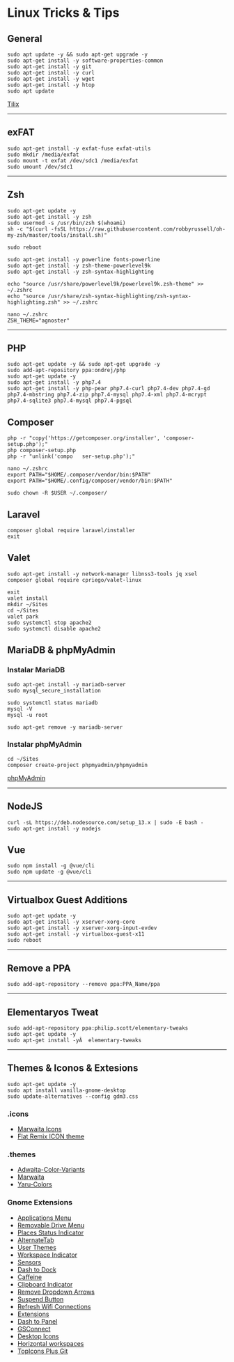 # Linux Tricks & Tips

## General
```
sudo apt update -y && sudo apt-get upgrade -y
sudo apt-get install -y software-properties-common
sudo apt-get install -y git
sudo apt-get install -y curl
sudo apt-get install -y wget 
sudo apt-get install -y htop
sudo apt update
```

[Tilix](https://gnunn1.github.io/tilix-web/)

---

## exFAT
```
sudo apt-get install -y exfat-fuse exfat-utils
sudo mkdir /media/exfat
sudo mount -t exfat /dev/sdc1 /media/exfat
sudo umount /dev/sdc1
```

---

## Zsh
```
sudo apt-get update -y
sudo apt-get install -y zsh
sudo usermod -s /usr/bin/zsh $(whoami)
sh -c "$(curl -fsSL https://raw.githubusercontent.com/robbyrussell/oh-my-zsh/master/tools/install.sh)"

sudo reboot

sudo apt-get install -y powerline fonts-powerline
sudo apt-get install -y zsh-theme-powerlevel9k
sudo apt-get install -y zsh-syntax-highlighting

echo "source /usr/share/powerlevel9k/powerlevel9k.zsh-theme" >> ~/.zshrc
echo "source /usr/share/zsh-syntax-highlighting/zsh-syntax-highlighting.zsh" >> ~/.zshrc

nano ~/.zshrc
ZSH_THEME="agnoster"
```

---

## PHP

```
sudo apt-get update -y && sudo apt-get upgrade -y
sudo add-apt-repository ppa:ondrej/php
sudo apt-get update -y
sudo apt-get install -y php7.4
sudo apt-get install -y php-pear php7.4-curl php7.4-dev php7.4-gd php7.4-mbstring php7.4-zip php7.4-mysql php7.4-xml php7.4-mcrypt php7.4-sqlite3 php7.4-mysql php7.4-pgsql
```

## Composer

```
php -r "copy('https://getcomposer.org/installer', 'composer-setup.php');"
php composer-setup.php
php -r "unlink('compo	ser-setup.php');"

nano ~/.zshrc
export PATH="$HOME/.composer/vendor/bin:$PATH"
export PATH="$HOME/.config/composer/vendor/bin:$PATH"

sudo chown -R $USER ~/.composer/
```

## Laravel

```
composer global require laravel/installer
exit
```

## Valet

```
sudo apt-get install -y network-manager libnss3-tools jq xsel
composer global require cpriego/valet-linux

exit
valet install
mkdir ~/Sites
cd ~/Sites
valet park
sudo systemctl stop apache2
sudo systemctl disable apache2
```

## MariaDB & phpMyAdmin

### Instalar MariaDB
```
sudo apt-get install -y mariadb-server
sudo mysql_secure_installation
```

```
sudo systemctl status mariadb
mysql -V
mysql -u root
```

```
sudo apt-get remove -y mariadb-server
```

### Instalar phpMyAdmin
```
cd ~/Sites
composer create-project phpmyadmin/phpmyadmin
```
[phpMyAdmin](http://phpmyadmin.test)

---

## NodeJS

```
curl -sL https://deb.nodesource.com/setup_13.x | sudo -E bash -
sudo apt-get install -y nodejs
```

## Vue

```
sudo npm install -g @vue/cli
sudo npm update -g @vue/cli
```

---

## Virtualbox Guest Additions
```
sudo apt-get update -y
sudo apt-get install -y xserver-xorg-core
sudo apt-get install -y xserver-xorg-input-evdev
sudo apt-get install -y virtualbox-guest-x11
sudo reboot
```

---

## Remove a PPA

```
sudo add-apt-repository --remove ppa:PPA_Name/ppa
```

---

## Elementaryos Tweat

```
sudo add-apt-repository ppa:philip.scott/elementary-tweaks
sudo apt-get update -y
sudo apt-get install -yÂ  elementary-tweaks
```

---
## Themes & Iconos & Extesions

```
sudo apt-get update -y
sudo apt install vanilla-gnome-desktop
sudo update-alternatives --config gdm3.css
```

### .icons
- [Marwaita Icons](https://www.gnome-look.org/p/1270110/)
- [Flat Remix ICON theme](https://www.gnome-look.org/p/1012430)

### .themes
- [Adwaita-Color-Variants](https://www.gnome-look.org/p/1368915/)
- [Marwaita](https://www.gnome-look.org/p/1239855/)
- [Yaru-Colors](https://www.gnome-look.org/p/1299514/)

### Gnome Extensions
- [Applications Menu](https://extensions.gnome.org/extension/6/applications-menu/)
- [Removable Drive Menu](https://extensions.gnome.org/extension/7/removable-drive-menu/)
- [Places Status Indicator](https://extensions.gnome.org/extension/8/places-status-indicator/)
- [AlternateTab](https://extensions.gnome.org/extension/15/alternatetab/)
- [User Themes](https://extensions.gnome.org/extension/19/user-themes/)
- [Workspace Indicator](https://extensions.gnome.org/extension/21/workspace-indicator/)
- [Sensors](https://extensions.gnome.org/extension/82/cpu-temperature-indicator/)
- [Dash to Dock](https://extensions.gnome.org/extension/307/dash-to-dock/)
- [Caffeine](https://extensions.gnome.org/extension/517/caffeine/)
- [Clipboard Indicator](https://extensions.gnome.org/extension/779/clipboard-indicator/)
- [Remove Dropdown Arrows](https://extensions.gnome.org/extension/800/remove-dropdown-arrows/)
- [Suspend Button](https://extensions.gnome.org/extension/826/suspend-button/)
- [Refresh Wifi Connections ](https://extensions.gnome.org/extension/905/refresh-wifi-connections/)
- [Extensions](https://extensions.gnome.org/extension/1036/extensions/)
- [Dash to Panel](https://extensions.gnome.org/extension/1160/dash-to-panel/)
- [GSConnect](https://extensions.gnome.org/extension/1319/gsconnect/)
- [Desktop Icons](https://extensions.gnome.org/extension/1465/desktop-icons/)
- [Horizontal workspaces](https://extensions.gnome.org/extension/2141/horizontal-workspaces/)
- [TopIcons Plus Git](https://extensions.gnome.org/extension/2311/topicons-plus/)

